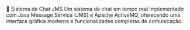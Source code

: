 💬 Sistema de Chat JMS
Um sistema de chat em tempo real implementado com Java Message Service (JMS) e Apache ActiveMQ, oferecendo uma interface gráfica moderna e funcionalidades completas de comunicação.


